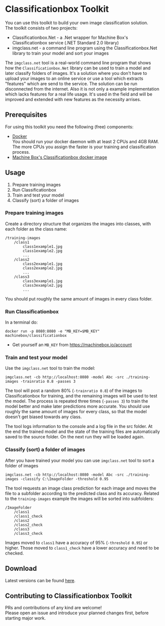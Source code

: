 # Classificationbox Toolkit

You can use this toolkit to build your own image classification solution.<br/>
The toolkit consists of two projects:
- Classificationbox.Net - a .Net wrapper for Machine Box's Classificationbox service (.NET Standard 2.0 library)
- imgclass.net - a command line program using the Classificationbox.Net library to train your model and sort your images

The `imgclass.net` tool is a real-world command line program that shows how the `Classificationbox.Net` library can be 
used to train a model and later classify folders of images. It's a solution where you don't have to upload your images 
to an online service or use a tool which extracts "features" which are send to the service. The solution can be run 
disconnected from the internet. Also it is not only a example implementation which lacks features for a real life usage. 
It's used in the field and will be improved and extended with new features as the necessity arrises.

## Prerequisites

For using this toolkit you need the following (free) components:
- [Docker](https://www.docker.com/products/docker-desktop)<br/>
  You should run your docker daemon with at least 2 CPUs and 4GB RAM. The more CPUs you assign the faster is your training and classification process.
- [Machine Box's Classificationbox docker image](https://machinebox.io/docs/classificationbox)

## Usage

1. Prepare training images
1. Run Classificationbox
1. Train and test your model
1. Classify (sort) a folder of images

### Prepare training images

Create a directory structure that organizes the images into classes, with each folder as the class name:

```
/training-images
	/class1
		class1example1.jpg
		class1example2.jpg
		...
	/class2
		class2example1.jpg
		class2example2.jpg
		...
	/class3
		class3example1.jpg
		class3example2.jpg
		...
```

You should put roughly the same amount of images in every class folder.

### Run Classificationbox

In a terminal do:

```
docker run -p 8080:8080 -e "MB_KEY=$MB_KEY" machinebox/classificationbox
```

* Get yourself an `MB_KEY` from https://machinebox.io/account 

### Train and test your model

Use the `imgclass.net` tool to train the model:

```
imgclass.net -cb http://localhost:8080 -model Abc -src ./training-images -trainratio 0.8 -passes 3
```

The tool will post a random 80% (`-trainratio 0.8`) of the images to Classificationbox for training, and the
remaining images will be used to test the model. The process is repeated three times (`-passes 3`) to train 
the model better and make later predictions more accurate. You should use roughly the same amount of images 
for every class, so that the model doesn't get biased towards any class.

The tool logs information to the console and a log file in the src folder.
At the end the trained model and the state of the training files are automatically saved to the source folder. 
On the next run they will be loaded again.

### Classify (sort) a folder of images

After you have trained your model you can use `imgclass.net` tool to sort a folder of images

```
imgclass.net -cb http://localhost:8080 -model Abc -src ./training-images -classify C:\ImageFolder -threshold 0.95
```

The tool requests an image class prediction for each image and moves the file to a subfolder according to the 
predicted class and its accuracy. Related to the `training-images` example the images will be sorted into subfolders:
```
/ImageFolder
	/class1
	/class1_check
	/class2
	/class2_check
	/class3
	/class3_check
```

Images moved to `class1` have a accuracy of 95% (`-threshold 0.95`) or higher. Those moved to `class1_check` have 
a lower accuracy and need to be checked.

## Download

Latest versions can be found [here](https://github.com/thomas694/Classification_Toolkit/releases).

## Contributing to Classificationbox Toolkit

PRs and contributions of any kind are welcome!<br/>
Please open an issue and introduce your planned changes first, before starting major work.
